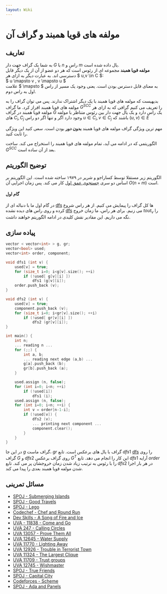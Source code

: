 ```yaml
---
layout: Wiki
---
```

# مولفه های قویا همبند و گراف آن
## تعاریف
به شما یک گراف جهت دار $G$ با $n$ راس و $m$ یال داده شده است.  
**مولفه قویا همبند**
مجموعه ای از رئوس است که هر دو عضو از آن از یک دیگر قابل دسترسی اند. به عبارت دیگر به ازای هر
$ u,v \in C $:  
$ u \mapsto v , v \mapsto u $  
علامت $ \mapsto $
به معنای قابل دسترس بودن است. یعنی وجود یک مسیر از راس اول به راس دوم.  

بدیهیست که مولفه های قویا همبند با یک دیگر اشتراک ندارند. پس می توان گراف را به مولفه های قویا همبند افراز کرد.
ما گراف $G^{SCC}$
را تعریف می کنیم گرافی که به ازای هر مولفه قویا همبند در گراف $G$
یک راس دارد و یک یال جهت دار بین رئوس متناظر با مولفه های $C_i , C_j$
وجود دارد اگر و تنها اگر دو راس $u \in C_i , v \in C_j$
باشند که $(u,v) \in E$  

مهم ترین ویژگی گراف مولفه های قویا همبند **بدون دور** بودن است. سعی کنید این ویژگی را ثابت کنید.  

الگوریتمی که در ادامه می آید، تمام مولفه های قویا همبند را استخراج می کند.
ساخت $G^{SCC}$ بعد از آن ساده است.  

## توضیح الگوریتم

الگوریتم زیر مستقلا توسط کساراجو و شریر در ۱۹۷۹ ساخته شده است.
این الگوریتم بر اساس دو سری [جستجوی عمق اول] کار می کند. پس زمان اجرایی آن $O(n+m)$
است.  

#### گام اول
در گام اول ما با دنباله ای از [dfs]
ها کل گراف را پیمایش می کنیم. از هر راس شروع کرده و روی راس های دیده نشده [dfs]
می زنیم. برای هر راس، ما زمان خروج $tout_v$
را نگه می داریم. این مقادیر نقش کلیدی در ادامه الگوریتم خواهند داشت.

## پیاده سازی
```C++
vector < vector<int> > g, gr;
vector<bool> used;
vector<int> order, component;

void dfs1 (int v) {
    used[v] = true;
    for (size_t i=0; i<g[v].size(); ++i)
        if (!used[ g[v][i] ])
            dfs1 (g[v][i]);
    order.push_back (v);
}

void dfs2 (int v) {
    used[v] = true;
    component.push_back (v);
    for (size_t i=0; i<gr[v].size(); ++i)
        if (!used[ gr[v][i] ])
            dfs2 (gr[v][i]);
}

int main() {
    int n;
    ... reading n ...
    for (;;) {
        int a, b;
        ... reading next edge (a,b) ...
        g[a].push_back (b);
        gr[b].push_back (a);
    }

    used.assign (n, false);
    for (int i=0; i<n; ++i)
        if (!used[i])
            dfs1 (i);
    used.assign (n, false);
    for (int i=0; i<n; ++i) {
        int v = order[n-1-i];
        if (!used[v]) {
            dfs2 (v);
            ... printing next component ...
            component.clear();
        }
    }
}
```
در این جا $g$ گراف ماست، $gr$
گراف با یال های برعکس است. تابع $dfs1$ [dfs]
را روی گراف $G$ و $dfs2$ روی گراف برعکس $G^T$ این کار را انجام می دهد.
تابع $dfs1$ آرایه $order$ را با رئوس به ترتیب زیاد شدن زمان خروجشان پر می کند.
تابع $dfs2$ در هر بار اجرا شدن مولفه قویا همبند بعدی را پیدا می کند.

## مسائل تمرینی

* [SPOJ - Submerging Islands](http://www.spoj.com/problems/SUBMERGE/)
* [SPOJ - Good Travels](http://www.spoj.com/problems/GOODA/)
* [SPOJ - Lego](http://www.spoj.com/problems/LEGO/)
* [Codechef - Chef and Round Run](https://www.codechef.com/AUG16/problems/CHEFRRUN)
* [Dev Skills - A Song of Fire and Ice](https://devskill.com/CodingProblems/ViewProblem/79)
* [UVA - 11838 - Come and Go](https://uva.onlinejudge.org/index.php?option=com_onlinejudge&Itemid=8&page=show_problem&problem=2938)
* [UVA 247 - Calling Circles](https://uva.onlinejudge.org/index.php?option=onlinejudge&page=show_problem&problem=183)
* [UVA 13057 - Prove Them All](https://uva.onlinejudge.org/index.php?option=com_onlinejudge&Itemid=8&page=show_problem&problem=4955)
* [UVA 12645 - Water Supply](https://uva.onlinejudge.org/index.php?option=com_onlinejudge&Itemid=8&page=show_problem&problem=4393)
* [UVA 11770 - Lighting Away](https://uva.onlinejudge.org/index.php?option=com_onlinejudge&Itemid=8&page=show_problem&problem=2870)
* [UVA 12926 - Trouble in Terrorist Town](https://uva.onlinejudge.org/index.php?option=com_onlinejudge&Itemid=8&category=862&page=show_problem&problem=4805)
* [UVA 11324 - The Largest Clique](https://uva.onlinejudge.org/index.php?option=com_onlinejudge&Itemid=8&page=show_problem&problem=2299)
* [UVA 11709 - Trust groups](https://uva.onlinejudge.org/index.php?option=com_onlinejudge&Itemid=8&page=show_problem&problem=2756)
* [UVA 12745 - Wishmaster](https://uva.onlinejudge.org/index.php?option=com_onlinejudge&Itemid=8&page=show_problem&problem=4598)
* [SPOJ - True Friends](http://www.spoj.com/problems/TFRIENDS/)
* [SPOJ - Capital City](http://www.spoj.com/problems/CAPCITY/)
* [Codeforces - Scheme](http://codeforces.com/contest/22/problem/E)
* [SPOJ - Ada and Panels](http://www.spoj.com/problems/ADAPANEL/)

[dfs]:DFS
[جستجوی عمق اول]:DFS
